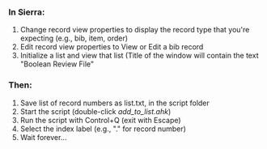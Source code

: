### In Sierra:
1. Change record view properties to display the record type that you're expecting (e.g., bib, item, order)
1. Edit record view properties to View or Edit a bib record
1. Initialize a list and view that list (Title of the window will contain the text "Boolean Review File"

### Then:
1. Save list of record numbers as list.txt, in the script folder
1. Start the script (double-click *add_to_list.ahk*)
1. Run the script with Control+Q (exit with Escape)
1. Select the index label (e.g., "." for record number)
1. Wait forever...
